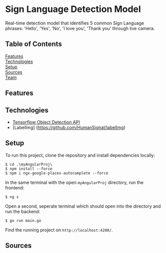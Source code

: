 # Sign Language Detection Model
Real-time detection model that identifies 5 common Sign Language phrases: 'Hello', 'Yes', 'No', 'I love you', 'Thank you' through live camera.

## Table of Contents
[Features](#Features)  
[Technologies](#Technologies)  
[Setup](#Setup)  
[Sources](#Sources)  
[Team](#Team)  

<a name="Features"/>

## Features



## Technologies
- [Tensorflow Object Detection API](https://tensorflow-object-detection-api-tutorial.readthedocs.io/en/latest/install.html)
- [LabelImg] (https://github.com/HumanSignal/labelImg)

<a name="Setup"/>

## Setup

To run this project, clone the repository and install dependencies locally:

```
$ cd .\myAngularProj\
$ npm install --force
$ npm i ngx-google-places-autocomplete --force
```

In the same terminal with the open `myAngularProj` directory, run the frontend:

```
$ ng s
```

Open a second, seperate terminal which should open into the directory and run the backend:

```
$ go run main.go
```

Find the running project on `http://localhost:4200/`.


## Sources
